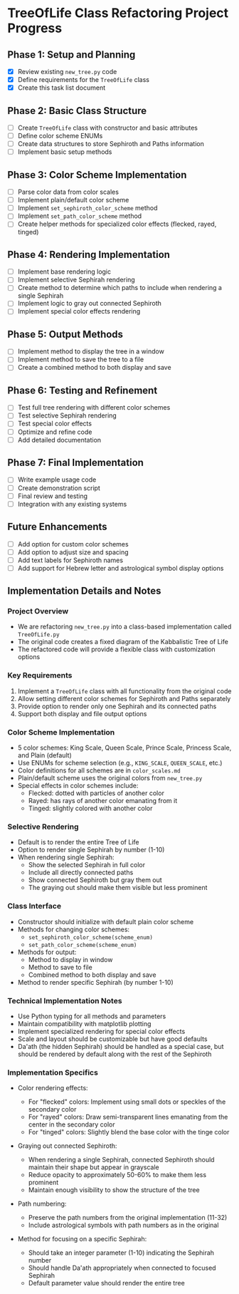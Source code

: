 # TreeOfLife Class Refactoring Project Progress

## Phase 1: Setup and Planning

- [x] Review existing `new_tree.py` code
- [x] Define requirements for the `TreeOfLife` class
- [x] Create this task list document

## Phase 2: Basic Class Structure

- [ ] Create `TreeOfLife` class with constructor and basic attributes
- [ ] Define color scheme ENUMs
- [ ] Create data structures to store Sephiroth and Paths information
- [ ] Implement basic setup methods

## Phase 3: Color Scheme Implementation

- [ ] Parse color data from color scales
- [ ] Implement plain/default color scheme
- [ ] Implement `set_sephiroth_color_scheme` method
- [ ] Implement `set_path_color_scheme` method
- [ ] Create helper methods for specialized color effects (flecked, rayed, tinged)

## Phase 4: Rendering Implementation

- [ ] Implement base rendering logic
- [ ] Implement selective Sephirah rendering
- [ ] Create method to determine which paths to include when rendering a single Sephirah
- [ ] Implement logic to gray out connected Sephiroth
- [ ] Implement special color effects rendering

## Phase 5: Output Methods

- [ ] Implement method to display the tree in a window
- [ ] Implement method to save the tree to a file
- [ ] Create a combined method to both display and save

## Phase 6: Testing and Refinement

- [ ] Test full tree rendering with different color schemes
- [ ] Test selective Sephirah rendering
- [ ] Test special color effects
- [ ] Optimize and refine code
- [ ] Add detailed documentation

## Phase 7: Final Implementation

- [ ] Write example usage code
- [ ] Create demonstration script
- [ ] Final review and testing
- [ ] Integration with any existing systems

## Future Enhancements

- [ ] Add option for custom color schemes
- [ ] Add option to adjust size and spacing
- [ ] Add text labels for Sephiroth names
- [ ] Add support for Hebrew letter and astrological symbol display options

## Implementation Details and Notes

### Project Overview

- We are refactoring `new_tree.py` into a class-based implementation called `TreeOfLife.py`
- The original code creates a fixed diagram of the Kabbalistic Tree of Life
- The refactored code will provide a flexible class with customization options

### Key Requirements

1. Implement a `TreeOfLife` class with all functionality from the original code
2. Allow setting different color schemes for Sephiroth and Paths separately
3. Provide option to render only one Sephirah and its connected paths
4. Support both display and file output options

### Color Scheme Implementation

- 5 color schemes: King Scale, Queen Scale, Prince Scale, Princess Scale, and Plain (default)
- Use ENUMs for scheme selection (e.g., `KING_SCALE`, `QUEEN_SCALE`, etc.)
- Color definitions for all schemes are in `color_scales.md`
- Plain/default scheme uses the original colors from `new_tree.py`
- Special effects in color schemes include:
  - Flecked: dotted with particles of another color
  - Rayed: has rays of another color emanating from it
  - Tinged: slightly colored with another color

### Selective Rendering

- Default is to render the entire Tree of Life
- Option to render single Sephirah by number (1-10)
- When rendering single Sephirah:
  - Show the selected Sephirah in full color
  - Include all directly connected paths
  - Show connected Sephiroth but gray them out
  - The graying out should make them visible but less prominent

### Class Interface

- Constructor should initialize with default plain color scheme
- Methods for changing color schemes:
  - `set_sephiroth_color_scheme(scheme_enum)`
  - `set_path_color_scheme(scheme_enum)`
- Methods for output:
  - Method to display in window
  - Method to save to file
  - Combined method to both display and save
- Method to render specific Sephirah (by number 1-10)

### Technical Implementation Notes

- Use Python typing for all methods and parameters
- Maintain compatibility with matplotlib plotting
- Implement specialized rendering for special color effects
- Scale and layout should be customizable but have good defaults
- Da'ath (the hidden Sephirah) should be handled as a special case, but should be rendered by default along with the rest of the Sephiroth

### Implementation Specifics

- Color rendering effects:

  - For "flecked" colors: Implement using small dots or speckles of the secondary color
  - For "rayed" colors: Draw semi-transparent lines emanating from the center in the secondary color
  - For "tinged" colors: Slightly blend the base color with the tinge color

- Graying out connected Sephiroth:

  - When rendering a single Sephirah, connected Sephiroth should maintain their shape but appear in grayscale
  - Reduce opacity to approximately 50-60% to make them less prominent
  - Maintain enough visibility to show the structure of the tree

- Path numbering:

  - Preserve the path numbers from the original implementation (11-32)
  - Include astrological symbols with path numbers as in the original

- Method for focusing on a specific Sephirah:
  - Should take an integer parameter (1-10) indicating the Sephirah number
  - Should handle Da'ath appropriately when connected to focused Sephirah
  - Default parameter value should render the entire tree
